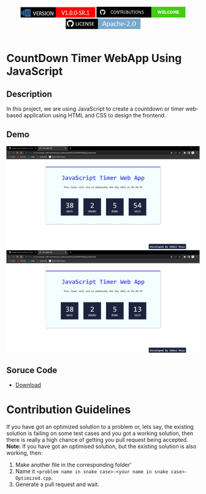 
<p align="center">
<img alt="NPM Version" src="3.png" /> <a href="#contributing"><img alt="Contributions Welcome" src="1.png"></a> <br/><a href="https://github.com/Top-Python-Projects/Convert-Text-to-Handwriting/blob/main/LICENSE"> <img alt="GitHub License MIT" src="ls.png"> </a><br/><br/> 
</p>


# CountDown Timer WebApp Using JavaScript

## Description
In this project, we are using JavaScript to create a countdown or timer web-based application using HTML and CSS to design the frontend.

## Demo
<img src="Project ScreenShot.png">
<img src="Project ScreenShot2.png">

## Soruce Code
- [Download](https://drive.google.com/file/d/1cWIfTZ-t6TQ0CRCmrALZ-loa21YqEdJO/view?usp=sharing)


# Contribution Guidelines

If you have got an optimized solution to a problem or, lets say, the existing solution is failing on some test cases and you got a working solution, then there is really a high chance of getting you pull request being accepted. 
**Note:** If you have got an optimised solution, but the existing solution is also working, then:
1. Make another file in the corresponding folder'
2. Name it `<problem name in snake case>-<your name in snake case>-Optimized.cpp`.
3. Generate a pull request and wait.
